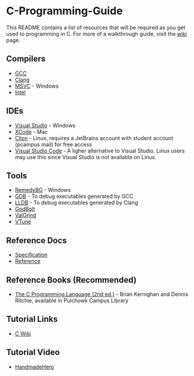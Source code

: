 # C-Programming-Guide

This README contains a list of resources that will be required as you get used to programming in C. 
For more of a walkthrough guide, visit the [wiki](https://github.com/IT-Club-Pulchowk/C-Programming-Guide/wiki) page.

## Compilers
* [GCC](https://gcc.gnu.org/)
* [Clang](https://clang.llvm.org/)
* [MSVC](https://developer.microsoft.com/en-US/windows/downloads/windows-10-sdk/) - Windows
* [Intel](https://software.intel.com/content/www/us/en/develop/tools/oneapi/components/dpc-compiler.html#gs.zaftxw)

## IDEs
* [Visual Studio](https://visualstudio.microsoft.com/vs/features/cplusplus/) - Windows
* [XCode](https://developer.apple.com/xcode/) - Mac
* [Clion](https://www.jetbrains.com/clion/) - Linux, requires a JetBrains account with student account (pcampus mail) for free access
* [Visual Studio Code](https://code.visualstudio.com/docs/languages/cpp) - A ligher alternative to Visual Studio. Linux users may use this since Visual Studio is not available on Linux.

## Tools
* [RemedyBG](https://remedybg.itch.io/remedybg) - Windows
* [GDB](https://www.gnu.org/software/gdb/) - To debug executables generated by GCC
* [LLDB](https://lldb.llvm.org/) - To debug executables generated by Clang
* [GodBolt](https://godbolt.org/)
* [ValGrind](https://valgrind.org/)
* [VTune](https://software.intel.com/content/www/us/en/develop/tools/oneapi/components/vtune-profiler.html#gs.zaft1e)

## Reference Docs
* [Specification](http://www.open-std.org/JTC1/SC22/WG14/)
* [Reference](https://en.cppreference.com/w/c)

## Reference Books (Recommended)
* [The C Programming Language (2nd ed.)](https://www.amazon.com/Programming-Language-2nd-Brian-Kernighan/dp/0131103628) - Brian Kernighan and Dennis Ritchie, available in Pulchowk Campus Library

## Tutorial Links
* [C Wiki](https://en.wikibooks.org/wiki/C_Programming)

## Tutorial Video
* [HandmadeHero](https://www.youtube.com/watch?v=F3ntGDm6hOs&list=PLEMXAbCVnmY6RverunClc_DMLNDd3ASRp)
